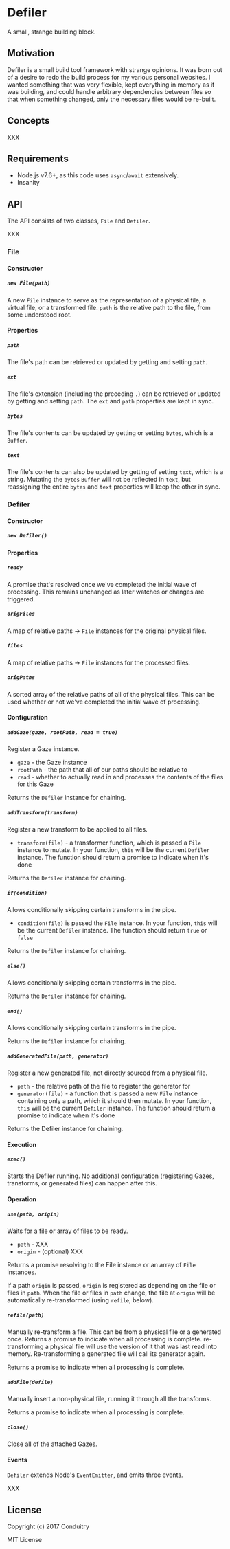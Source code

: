 # Defiler

A small, strange building block.

## Motivation

Defiler is a small build tool framework with strange opinions. It was born out of a desire to redo the build process for my various personal websites. I wanted something that was very flexible, kept everything in memory as it was building, and could handle arbitrary dependencies between files so that when something changed, only the necessary files would be re-built.

## Concepts

XXX

## Requirements

- Node.js v7.6+, as this code uses `async`/`await` extensively.
- Insanity

## API

The API consists of two classes, `File` and `Defiler`.

XXX

### File

#### Constructor

##### `new File(path)`

A new `File` instance to serve as the representation of a physical file, a virtual file, or a transformed file. `path` is the relative path to the file, from some understood root.

#### Properties

##### `path`

The file's path can be retrieved or updated by getting and setting `path`.

##### `ext`

The file's extension (including the preceding `.`) can be retrieved or updated by getting and setting `path`. The `ext` and `path` properties are kept in sync.

##### `bytes`

The file's contents can be updated by getting or setting `bytes`, which is a `Buffer`.

##### `text`

The file's contents can also be updated by getting of setting `text`, which is a string. Mutating the `bytes` `Buffer` will not be reflected in `text`, but reassigning the entire `bytes` and `text` properties will keep the other in sync.

### Defiler

#### Constructor

##### `new Defiler()`

#### Properties

##### `ready`

A promise that's resolved once we've completed the initial wave of processing. This remains unchanged as later watches or changes are triggered.

##### `origFiles`

A map of relative paths -> `File` instances for the original physical files.

##### `files`

A map of relative paths -> `File` instances for the processed files.

##### `origPaths`

A sorted array of the relative paths of all of the physical files. This can be used whether or not we've completed the initial wave of processing.

#### Configuration

##### `addGaze(gaze, rootPath, read = true)`

Register a Gaze instance.

- `gaze` - the Gaze instance
-	`rootPath` - the path that all of our paths should be relative to
- `read` - whether to actually read in and processes the contents of the files for this Gaze

Returns the `Defiler` instance for chaining.

##### `addTransform(transform)`

Register a new transform to be applied to all files.

- `transform(file)` - a transformer function, which is passed a `File` instance to mutate. In your function, `this` will be the current `Defiler` instance. The function should return a promise to indicate when it's done

Returns the `Defiler` instance for chaining.

##### `if(condition)`

Allows conditionally skipping certain transforms in the pipe.

- `condition(file)` is passed the `File` instance.  In your function, `this` will be the current `Defiler` instance. The function should return `true` or `false`

Returns the `Defiler` instance for chaining.

##### `else()`

Allows conditionally skipping certain transforms in the pipe.

Returns the `Defiler` instance for chaining.

##### `end()`

Allows conditionally skipping certain transforms in the pipe.

Returns the `Defiler` instance for chaining.

##### `addGeneratedFile(path, generator)`

Register a new generated file, not directly sourced from a physical file.

- `path` - the relative path of the file to register the generator for
- `generator(file)` - a function that is passed a new `File` instance containing only a path, which it should then mutate.  In your function, `this` will be the current `Defiler` instance. The function should return a promise to indicate when it's done

Returns the Defiler instance for chaining.

#### Execution

##### `exec()`

Starts the Defiler running. No additional configuration (registering Gazes, transforms, or generated files) can happen after this.

#### Operation

##### `use(path, origin)`

Waits for a file or array of files to be ready.

- `path` - XXX
- `origin` - (optional) XXX

Returns a promise resolving to the File instance or an array of `File` instances.

If a path `origin` is passed, `origin` is registered as depending on the file or files in `path`. When the file or files in `path` change, the file at `origin` will be automatically re-transformed (using `refile`, below).

##### `refile(path)`

Manually re-transform a file. This can be from a physical file or a generated once. Returns a promise to indicate when all processing is complete. re-transforming a physical file will use the version of it that was last read into memory. Re-transforming a generated file will call its generator again.

Returns a promise to indicate when all processing is complete.

##### `addFile(defile)`

Manually insert a non-physical file, running it through all the transforms.

Returns a promise to indicate when all processing is complete.

##### `close()`

Close all of the attached Gazes.

#### Events

`Defiler` extends Node's `EventEmitter`, and emits three events.

XXX

## License

Copyright (c) 2017 Conduitry

MIT License

